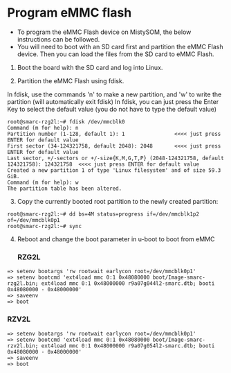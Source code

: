 # Program eMMC flash

* To program the eMMC Flash device on MistySOM, the below instructions can be followed.
* You will need to boot with an SD card first and partition the eMMC Flash device. Then you can load the files from the SD card to eMMC Flash.

1. Boot the board with the SD card and log into Linux.

2. Partition the eMMC Flash using fdisk.

In fdisk, use the commands 'n' to make a new partition, and 'w' to write the partition (will automatically exit fdisk)
In fdisk, you can just press the Enter Key to select the default value (you do not have to type the default value)
```
root@smarc-rzg2l:~# fdisk /dev/mmcblk0
Command (m for help): n
Partition number (1-128, default 1): 1                <<<< just press ENTER for default value
First sector (34-124321758, default 2048): 2048       <<<< just press ENTER for default value
Last sector, +/-sectors or +/-size{K,M,G,T,P} (2048-124321758, default 124321758): 124321758  <<<< just press ENTER for default value
Created a new partition 1 of type 'Linux filesystem' and of size 59.3 GiB.
Command (m for help): w
The partition table has been altered.
```

3. Copy the currently booted root partition to the newly created partition:
```
root@smarc-rzg2l:~# dd bs=4M status=progress if=/dev/mmcblk1p2 of=/dev/mmcblk0p1
root@smarc-rzg2l:~# sync
```

4. Reboot and change the boot parameter in u-boot to boot from eMMC
   ### RZG2L
```
=> setenv bootargs 'rw rootwait earlycon root=/dev/mmcblk0p1'
=> setenv bootcmd 'ext4load mmc 0:1 0x48080000 boot/Image-smarc-rzg2l.bin; ext4load mmc 0:1 0x48000000 r9a07g044l2-smarc.dtb; booti 0x48080000 - 0x48000000'
=> saveenv
=> boot
```
   ### RZV2L
```
=> setenv bootargs 'rw rootwait earlycon root=/dev/mmcblk0p1'
=> setenv bootcmd 'ext4load mmc 0:1 0x48080000 boot/Image-smarc-rzv2l.bin; ext4load mmc 0:1 0x48000000 r9a07g054l2-smarc.dtb; booti 0x48080000 - 0x48000000'
=> saveenv
=> boot
```
